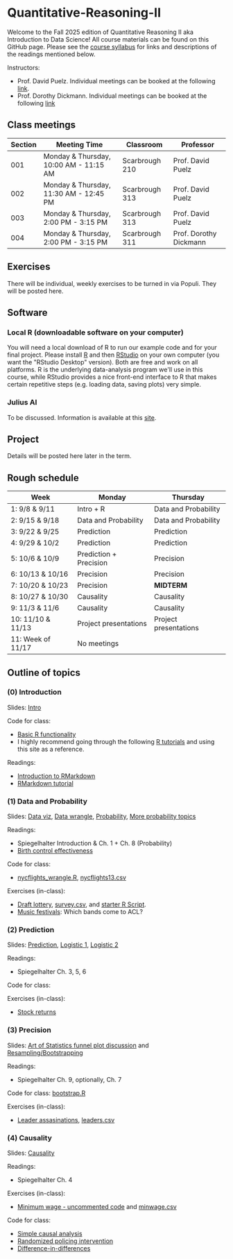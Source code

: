# Quantitative-Reasoning-II

Welcome to the Fall 2025 edition of Quantitative Reasoning II aka Introduction to Data Science!  All course materials can be found on this GitHub page.  Please see the [course syllabus](course_outline.pdf) for links and descriptions of the readings mentioned below.

Instructors:  
- Prof. David Puelz.  Individual meetings can be booked at the following [link](https://calendly.com/dpuelz).
- Prof. Dorothy Dickmann.  Individual meetings can be booked at the following [link](https://calendar.google.com/calendar/u/0/appointments/schedules/AcZssZ0yy5Pa4ryQnzFgI_j7xaUDSDxWUylJ1Ep0bT06SzVDlCugRP-y2o9ztde8Hazj9ufJ8w3pbJvZ)


## Class meetings

| Section | Meeting Time | Classroom | Professor |
|---------|--------------|-----------|-----------|
|001| Monday & Thursday, 10:00 AM - 11:15 AM | Scarbrough 210 | Prof. David Puelz |
|002| Monday & Thursday, 11:30 AM - 12:45 PM | Scarbrough 313 | Prof. David Puelz |
|003| Monday & Thursday, 2:00 PM - 3:15 PM | Scarbrough 313 | Prof. David Puelz |
|004| Monday & Thursday, 2:00 PM - 3:15 PM | Scarbrough 311 | Prof. Dorothy Dickmann |



## Exercises

There will be individual, weekly exercises to be turned in via Populi.  They will be posted here.

<!--

- [Homework 1](exercises/HW1.pdf). Due 1/15. Data: [cars.csv](data/cars.csv).
- [Homework 2](exercises/HW2.pdf). Due 1/22. Data: [predimed.csv](data/predimed.csv).
- [Homework 3](exercises/HW3.pdf). Due 1/29.
- [Homework 4](exercises/HW4.pdf). Due 2/9 (after the midterm). Data: [beautydata.csv](data/beautydata.csv).
- [Homework 5](exercises/HW5.pdf). Due 2/14 (project work).
- [Homework 6](exercises/HW6.pdf). Due 2/26. Data: [yu2017sample.csv](data/yu2017sample.csv).
- [Homework 7](exercises/HW7.pdf). Due 3/5 (project work).
- [Homework 8](exercises/HW8.pdf). Due 3/12.

-->

## Software

<!-- ### WebR (built-in on your browser)

The computing exercises for this course are online activities with R "code blocks" throughout.  These code blocks run entirely in the browser, and you can edit them freely to change the output.  This browser-based version of R is therefore called "WebR."  You will interact with the code blocks and submit your interactions at the end of each computing tutorial.  Please familiarize yourself with the [computing portion](https://dtkaplan.github.io/QR2-computing/) of this course as soon as possible. -->

### Local R (downloadable software on your computer)

You will need a local download of R to run our example code and for your final project. Please install [R](https://cran.rstudio.com) and then [RStudio](https://posit.co/download/rstudio-desktop/) on your own computer (you want the "RStudio Desktop" version).  Both are free and work on all platforms.  R is the underlying data-analysis program we'll use in this course, while RStudio provides a nice front-end interface to R that makes certain repetitive steps (e.g. loading data, saving plots) very simple.

### Julius AI

To be discussed.  Information is available at this [site](https://julius.ai).


## Project

Details will be posted here later in the term.

<!-- Information on the project can be found [here](code/project.md).

### Deliverables: 

- 10-12 minute presentation, 5 minute questions & feedback.
- Presentation slides and the final write-up are due on Sunday, March 23. -->

<!-- A couple places to look for data:
- [Harvard Dataverse](https://dataverse.harvard.edu).  Compilation of data (and code) from research projects ranging from medicine and law to business and public policy.  Often accompanied by a peer-reviewed paper.
- [FRED](https://fred.stlouisfed.org).  Tons of economic data from the St. Louis Fed.
- [Johns Hopkins COVID data](https://github.com/CSSEGISandData/COVID-19).  A lot of data related to the pandemic sits here.
- [Amazon Web Services Data Exchange](https://aws.amazon.com/marketplace/search/results?category=d5a43d97-558f-4be7-8543-cce265fe6d9d&FULFILLMENT_OPTION_TYPE=DATA_EXCHANGE&filters=FULFILLMENT_OPTION_TYPE).  Many sources ... be sure to look into the subscription and data access requirements.
- [Tyler Moore's website: Cybersecurity and Crypto-related research](https://tylermoore.ens.utulsa.edu/pub.html). -->


## Rough schedule

|Week| Monday | Thursday |
|---|------| ------ |
|1: 9/8 & 9/11| Intro + R | Data and Probability |
|2: 9/15 & 9/18|  Data and Probability | Data and Probability |
|3: 9/22 & 9/25| Prediction | Prediction |
|4: 9/29 & 10/2| Prediction | Prediction |
|5: 10/6 & 10/9| Prediction + Precision | Precision |
|6: 10/13 & 10/16| Precision | Precision |
|7: 10/20 & 10/23| Precision | **MIDTERM** |
|8: 10/27 & 10/30| Causality | Causality |
|9: 11/3 & 11/6| Causality | Causality |
|10: 11/10 & 11/13| Project presentations | Project presentations |
|11: Week of 11/17| No meetings |


## Outline of topics  

### (0) Introduction

Slides: [Intro](slides/intro.pdf)

Code for class:
- [Basic R functionality](code/intro.R)
- I highly recommend going through the following [R tutorials](https://github.com/dpuelz/learnR) and using this site as a reference.

Readings:  
- [Introduction to RMarkdown](http://rmarkdown.rstudio.com)  
- [RMarkdown tutorial](https://rmarkdown.rstudio.com/lesson-1.html)  

### (1) Data and Probability

Slides: [Data viz](slides/datavis.pdf), [Data wrangle](slides/wrangling.pdf), [Probability](slides/probability.pdf), [More probability topics](slides/probability_topics.pdf)

Readings: 
- Spiegelhalter Introduction & Ch. 1 + Ch. 8 (Probability)
- [Birth control effectiveness](readings/AIQ_excerpt_contraceptive_effectiveness.pdf)

Code for class: 
- [nycflights_wrangle.R](code/nycflights_wrangle.R), [nycflights13.csv](data/nycflights13.csv)

Exercises (in-class):
- [Draft lottery](code/draftlottery.md), [survey.csv](data/survey.csv), and [starter R Script](code/draft.R).
- [Music festivals](code/musicfestivals.md): Which bands come to ACL?

### (2) Prediction

Slides: [Prediction](slides/prediction.pdf), [Logistic 1](slides/logistic_1.pdf), [Logistic 2](slides/logistic_2.pdf)

Readings: 
- Spiegelhalter Ch. 3, 5, 6

Code for class:

Exercises (in-class):
- [Stock returns](code/returns.R) 

### (3) Precision

Slides: [Art of Statistics funnel plot discussion](code/09-2-bowel-funnel.pdf) and [Resampling/Bootstrapping](slides/bootstrap.pdf)

Readings: 
- Spiegelhalter Ch. 9, optionally, Ch. 7

Code for class: [bootstrap.R](code/bootstrap.R)

Exercises (in-class):
- [Leader assasinations](code/leader-assassination.md), [leaders.csv](data/leaders.csv)


### (4) Causality

Slides: [Causality](slides/causality.pdf)

Readings:
- Spiegelhalter Ch. 4

Exercises (in-class):
- [Minimum wage - uncommented code](code/causality_minwage.R) and [minwage.csv](data/minwage.csv)


Code for class:
- [Simple causal analysis](code/causality1.R)
- [Randomized policing intervention](code/causality_police.R)
- [Difference-in-differences](code/DiD.R)


<!-- ### (6) Hypothetical reasoning and the scientific method

Slides: Continuation of [Causality](slides/causality.pdf) with a focus on Fisher's sharp null

Readings:
- Spiegelhalter Ch. 11 (Bayes) + 13 & 14 (problems with hypothesis testing)
- Rosling Ch. 10

Computing tutorial:
- [Tutorial 6](https://dtkaplan.github.io/QR2-computing/tutorial-6.html).

Code for class: -->
